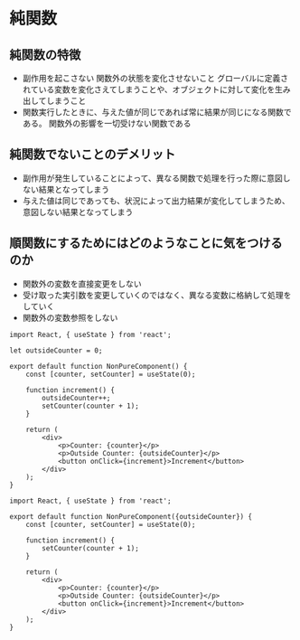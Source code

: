 # 純関数
## 純関数の特徴
- 副作用を起こさない
  関数外の状態を変化させないこと
  グローバルに定義されている変数を変化さえてしまうことや、オブジェクトに対して変化を生み出してしまうこと
- 関数実行したときに、与えた値が同じであれば常に結果が同じになる関数である。
  関数外の影響を一切受けない関数である

## 純関数でないことのデメリット
- 副作用が発生していることによって、異なる関数で処理を行った際に意図しない結果となってしまう
- 与えた値は同じであっても、状況によって出力結果が変化してしまうため、意図しない結果となってしまう


## 順関数にするためにはどのようなことに気をつけるのか
- 関数外の変数を直接変更をしない
- 受け取った実引数を変更していくのではなく、異なる変数に格納して処理をしていく
- 関数外の変数参照をしない

```純関数ではない状態
import React, { useState } from 'react';

let outsideCounter = 0;

export default function NonPureComponent() {
    const [counter, setCounter] = useState(0);

    function increment() {
        outsideCounter++;
        setCounter(counter + 1);
    }

    return (
        <div>
            <p>Counter: {counter}</p>
            <p>Outside Counter: {outsideCounter}</p>
            <button onClick={increment}>Increment</button>
        </div>
    );
}
```

```純関数
import React, { useState } from 'react';

export default function NonPureComponent({outsideCounter}) {
    const [counter, setCounter] = useState(0);

    function increment() {
        setCounter(counter + 1);
    }

    return (
        <div>
            <p>Counter: {counter}</p>
            <p>Outside Counter: {outsideCounter}</p>
            <button onClick={increment}>Increment</button>
        </div>
    );
}
```